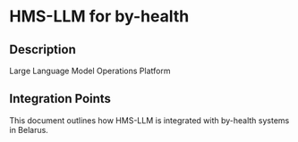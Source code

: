 # HMS-LLM for by-health

## Description

Large Language Model Operations Platform

## Integration Points

This document outlines how HMS-LLM is integrated with by-health systems in Belarus.
